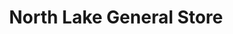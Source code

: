 ---
title: "North Lake General Store"
url: /otter-lake/north-lake-general-store/
shop: Supermarkt
---